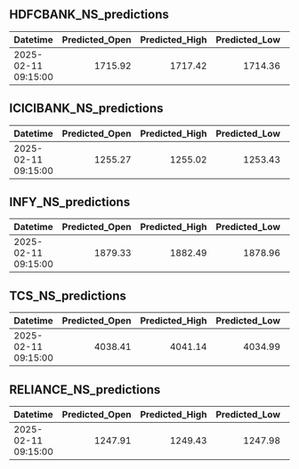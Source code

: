 ## HDFCBANK_NS_predictions
| Datetime            |   Predicted_Open |   Predicted_High |   Predicted_Low |   Predicted_Close |   Predicted_Volume |
|:--------------------|-----------------:|-----------------:|----------------:|------------------:|-------------------:|
| 2025-02-11 09:15:00 |          1715.92 |          1717.42 |         1714.36 |           1715.24 |             134219 |

## ICICIBANK_NS_predictions
| Datetime            |   Predicted_Open |   Predicted_High |   Predicted_Low |   Predicted_Close |   Predicted_Volume |
|:--------------------|-----------------:|-----------------:|----------------:|------------------:|-------------------:|
| 2025-02-11 09:15:00 |          1255.27 |          1255.02 |         1253.43 |            1255.3 |             116990 |

## INFY_NS_predictions
| Datetime            |   Predicted_Open |   Predicted_High |   Predicted_Low |   Predicted_Close |   Predicted_Volume |
|:--------------------|-----------------:|-----------------:|----------------:|------------------:|-------------------:|
| 2025-02-11 09:15:00 |          1879.33 |          1882.49 |         1878.96 |           1879.29 |            48758.1 |

## TCS_NS_predictions
| Datetime            |   Predicted_Open |   Predicted_High |   Predicted_Low |   Predicted_Close |   Predicted_Volume |
|:--------------------|-----------------:|-----------------:|----------------:|------------------:|-------------------:|
| 2025-02-11 09:15:00 |          4038.41 |          4041.14 |         4034.99 |           4039.44 |            26713.8 |

## RELIANCE_NS_predictions
| Datetime            |   Predicted_Open |   Predicted_High |   Predicted_Low |   Predicted_Close |   Predicted_Volume |
|:--------------------|-----------------:|-----------------:|----------------:|------------------:|-------------------:|
| 2025-02-11 09:15:00 |          1247.91 |          1249.43 |         1247.98 |           1248.62 |            76289.3 |

